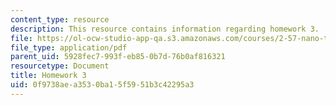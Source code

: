 ```yaml
---
content_type: resource
description: This resource contains information regarding homework 3.
file: https://ol-ocw-studio-app-qa.s3.amazonaws.com/courses/2-57-nano-to-macro-transport-processes-spring-2012/0f9738aea3530ba15f5951b3c42295a3_MIT2_57S12_hw_3.pdf
file_type: application/pdf
parent_uid: 5928fec7-993f-eb85-0b7d-76b0af816321
resourcetype: Document
title: Homework 3
uid: 0f9738ae-a353-0ba1-5f59-51b3c42295a3
---
```


